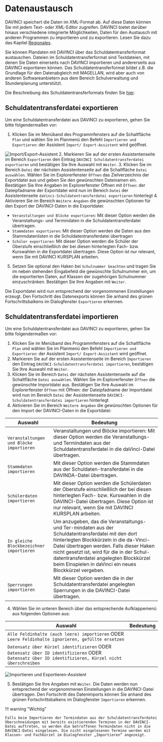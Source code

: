 # Datenaustausch

DAVINCI speichert die Daten im XML-Format ab. Auf diese Daten können Sie mit jedem Text- oder XML-Editor zugreifen. DAVINCI bietet darüber hinaus verschiedene integrierte Möglichkeiten, Daten für den Austausch mit anderen Programmen zu importieren und zu exportieren. Lesen Sie dazu das Kapitel [Regionales](https://doc.davinci6.stueber.de/10.regionales/allgemeines/).

Sie können Plandaten mit DAVINCI über das Schuldatentransferformat austauschen. Dateien im Schuldatentransferformat sind Textdateien, mit denen Sie Daten einerseits nach DAVINCI importieren und andererseits aus DAVINCI exportieren können. Das Schuldatentransferformat bildet z.B. die Grundlage für den Datenabgleich mit MAGELLAN, wird aber auch von anderen Softwareanbietern aus dem Bereich Schulverwaltung und Stundenplanung unterstützt.

Die Beschreibung des Schuldatentransferformats finden Sie [hier](https://doc.sdtf.stueber.de/).

## Schuldatentransferdatei exportieren

Um eine Schuldatentransferdatei aus DAVINCI zu exportieren, gehen Sie bitte folgendermaßen vor:

1. Klicken Sie im Menüband des Programmfensters auf die Schaltfläche `Plan` und wählen Sie im Planmenü den Befehl `Importieren und Exportieren`: der Assistent `Import/ Export-Assistent` wird geöffnet.

![Import/Export-Assistent](/assets/images/datenaustausch/datenaustausch1.png)
2. Markieren Sie auf der ersten Assistentenseite im Bereich `Exportieren` den Eintrag `DAVINCI Schuldatentransferdatei exportieren` und bestätigen Sie Ihre Auswahl mit `Weiter`.
3. Klicken Sie im Bereich `Datei` der nächsten Assistentenseite auf die Schaltfläche `Datei auswählen`. Wählen Sie im Explorerfenster `Öffnen` das Zielverzeichnis der Exportdatei aus und geben Sie den gewünschten Dateinamen ein. Bestätigen Sie Ihre Angaben im Explorerfenster Öffnen mit `Öffnen`: der Dateipfadname der Exportdatei wird nun im Bereich `Datei` der Assistentenseite `daVinci-Schuldatentransferdatei exportieren` hinterlegt
4. Aktivieren Sie im Bereich `Weitere Angaben` die gewünschten Optionen für den Export der DAVINCI-Daten in die Exportdatei:
   * `Veranstaltungen und Blöcke exportieren`: Mit dieser Option werden die Veranstaltungs- und Termindaten in die Schuldatentransferdatei übertragen.
   * `Stammdaten exportieren`: Mit dieser Option werden die Daten aus den Stammdatenlisten in die Schuldatentransferdatei übertragen
   * `Schüler exportieren`: Mit dieser Option werden die Schüler der Oberstufe einschließlich der bei diesen hinterlegten Fach- bzw. Kurswahlen in die Exportdatei übertragen. Diese Option ist nur relevant, wenn Sie mit DAVINCI KURSPLAN arbeiten.
5. Setzen Sie optional den Haken bei `Schulnummer beachten` und tragen Sie im neben stehenden Eingabefeld die gewünschte Schulnummer ein, um die exportierten Daten, auf Klassen der zugehörigen Schulnummer einzuschränken. Bestätigen Sie Ihre Angaben mit `Weiter`.

Die Exportdatei wird nun entsprechend der vorgenommenen Einstellungen erzeugt. Den Fortschritt des Datenexports können Sie anhand des grünen Fortschrittsbalkens im Dialogfenster `Exportieren` erkennen.

## Schuldatentransferdatei importieren

Um eine Schuldatentransferdatei aus DAVINCI zu exportieren, gehen Sie bitte folgendermaßen vor:

1. Klicken Sie im Menüband des Programmfensters auf die Schaltfläche `Plan` und wählen Sie im Planmenü den Befehl `Importieren und Exportieren`: der Assistent `Import/ Export-Assistent` wird geöffnet.
2. Markieren Sie auf der ersten Assistentenseite im Bereich `Importieren` den Eintrag `DAVINCI-Schuldatentransferdatei importieren`, bestätigen Sie Ihre Auswahl mit `Weiter`.
3. Klicken Sie im Bereich `Datei` der nächsten Assistentenseite auf die Schaltfläche `Datei auswählen`. Wählen Sie im Explorerfenster `Öffnen` die gewünschte Importdatei aus. Bestätigen Sie Ihre Auswahl im Explorerfenster `Öffnen` mit Öffnen: der Dateipfadname der Importdatei wird nun im Bereich `Datei` der Assistentenseite `DAVINCI-Schuldatentransferdatei importieren` hinterlegt
4. Aktivieren Sie im Bereich `Weitere Angaben` die gewünschten Optionen für den Import der DAVINCI-Daten in die Exportdatei:
   
|Auswahl | Bedeutung|
|---|---|
|`Veranstaltungen und Blöcke importieren`|Veranstaltungen und Blöcke importieren: Mit dieser Option werden die Veranstaltungs- und Termindaten aus der Schuldatentransferdatei in die daVinci-Datei übertragen.|
|`Stammdaten importieren` | Mit dieser Option werden die Stammdaten aus der Schuldaten-transferdatei in die DAVINDA-Datei übertragen.|
|`Schülerdaten importieren`| Mit dieser Option werden die Schülerdaten der Oberstufe einschließlich der bei diesen hinterlegten Fach- bzw. Kurswahlen in die DAVINCI-Datei übertragen. Diese Option ist nur relevant, wenn Sie mit DAVINCI KURSPLAN arbeiten.|
|`In gleiche Blockbezeichner importieren` | Um anzugeben, das die Veranstaltungs- und Ter-mindaten aus der Schuldatentransferdatei mit den dort hinterlegten Blockkürzeln in die da-Vinci-Datei übertragen werden. Falls dieser Haken nicht gesetzt ist, wird für die in der Schul-datentransferdatei angelegten Blockkürzel beim Einspielen in daVinci ein neues Blockkürzel vergeben.|
|`Sperrungen importieren` | Mit dieser Option werden die in der Schuldatentransferdatei angelegten Sperrungen in die DAVINCI-Datei übertragen.
4. Wählen Sie im unteren Bereich über das entsprechende Aufklappemenü aus folgenden Optionen aus:
   
|Auswahl | Bedeutung|
|---|---|
|`Alle Feldinhalte (auch leere) importieren` ODER `Leere Feldinhalte ignorieren, gefüllte ersetzen` | |
|`Datensatz über Kürzel identifizieren` ODER `Datensatz über ID identifizieren` ODER `Datensatz über ID identifizieren, Kürzel nicht überschreiben`||

![Importieren und Exportieren-Assistent](/assets/images/KP/datenabgleich2.png)

5. Bestätigen Sie Ihre Angaben mit `Weiter`. Die Daten werden nun entsprechend der vorgenommenen Einstellungen in die DAVINCI-Datei übertragen. Den Fortschritt des Datenimports können Sie anhand des grünen Fortschrittsbalkens im Dialogfenster `Importieren` erkennen.

!!! warning "Wichtig"

    Falls beim Importieren der Termindaten aus der Schuldatentransferdatei Überschneidungen mit bereits existierenden Terminen in der DAVINCI-Datei auftreten, so werden die betroffenen Termindaten nicht in die DAVINCI-Datei eingelesen. Die nicht eingelesenen Termine werden mit Klassen- und Fachkürzel im Dialogfenster „Importieren“ angezeigt.
